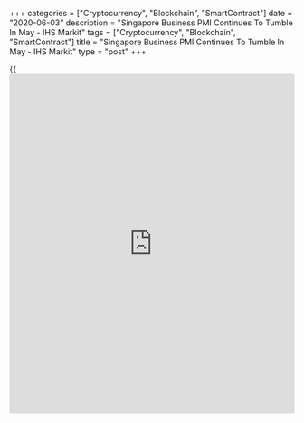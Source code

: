 +++
categories = ["Cryptocurrency", "Blockchain", "SmartContract"]
date = "2020-06-03"
description = "Singapore Business PMI Continues To Tumble In May - IHS Markit"
tags = ["Cryptocurrency", "Blockchain", "SmartContract"]
title = "Singapore Business PMI Continues To Tumble In May - IHS Markit"
type = "post"
+++

{{<iframe id="large-banner" src="https://www.bounty.group/#slide=11.0" width="100%" height="600" scrolling="no" style="border: 0px solid rgb(216, 221, 230); border-radius: 3px;">}}

Private sector activity in Singapore continued to contract in May, and
at a steeper rate, the latest survey from IHS Markit revealed on
Wednesday with a PMI score of 27.1.

That's down from 28.1 in April, and it moves further beneath the boom-
or-bust line of 50 that separates expansion from contraction.

Individually, output and demand plummeted as businesses remained
shuttered.

Business confidence fell to a record low as spare capacity grew while
firms reduced employment.

Cost pressures eased substantially during May as a result of government
subsidies and businesses' efforts to reduce expenses.

For comments and feedback [contact](https://www.playgroundfx.com/contact/): editorial@rtt[news](https://www.letsplayfx.com/blog/forex-news-website/).com

[Economic News][1]

 **What parts of the world are seeing the best (and worst) economic
performances lately? Click[here][2] to check out our [Econ Scorecard][2]
and find out! See up-to-the-moment [ranking](https://www.playgroundfx.com/blog/crypto-exchange-ranking/)s for the best and worst
performers in [GDP][3], [unemployment rate][4], [inflation][5] and much
more.**

   1. www.rtt[news](https://www.letsplayfx.com/blog/forex-news-website/).com/Content/EconomicNews.aspx
   2. www.rtt[news](https://www.letsplayfx.com/blog/forex-news-website/).com/economic-scorecard/world-rank/PPI/highest-performance.aspx
   3. www.rtt[news](https://www.letsplayfx.com/blog/forex-news-website/).com/economic-scorecard/world-rank/GDP/highest-performance.aspx
   4. www.rtt[news](https://www.letsplayfx.com/blog/forex-news-website/).com/economic-scorecard/world-rank/unemployment-rate/lowest-performance.aspx
   5. www.rtt[news](https://www.letsplayfx.com/blog/forex-news-website/).com/economic-scorecard/world-rank/CPI/highest-performance.aspx